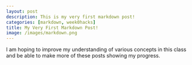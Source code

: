 ```yaml
---
layout: post
description: This is my very first markdown post!
categories: [markdown, week0hacks]
title: My Very First Markdown Post!
image: /images/markdown.png
---
```


I am hoping to improve my understanding of various concepts in this class and be able to make more of these posts showing my progress.